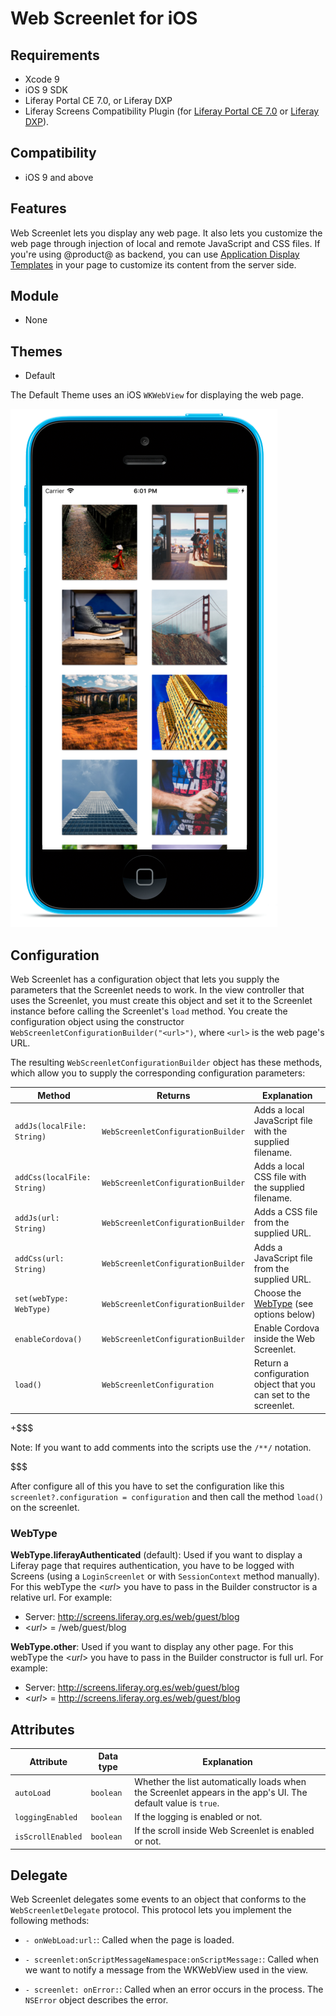 # Web Screenlet for iOS [](id=web-screenlet-for-ios)

## Requirements [](id=requirements)

-   Xcode 9
-   iOS 9 SDK
-   Liferay Portal CE 7.0, or Liferay DXP 
-   Liferay Screens Compatibility Plugin (for 
    [Liferay Portal CE 7.0](http://www.liferay.com/marketplace/-/mp/application/54365664) 
    or 
    [Liferay DXP](http://www.liferay.com/marketplace/-/mp/application/54369726)). 

## Compatibility [](id=compatibility)

- iOS 9 and above

## Features [](id=features)

Web Screenlet lets you display any web page. It also lets you customize the web 
page through injection of local and remote JavaScript and CSS files. If you're 
using @product@ as backend, you can use 
[Application Display Templates](/discover/portal/-/knowledge_base/7-0/styling-apps-with-application-display-templates) 
in your page to customize its content from the server side. 

## Module [](id=module)

- None

## Themes [](id=themes)

- Default

The Default Theme uses an iOS `WKWebView` for displaying the web page. 

![Figure 1: Web Screenlet using the Default Theme.](../../images/screens-ios-webscreenlet.png)

## Configuration [](id=configuration)

Web Screenlet has a configuration object that lets you supply the parameters 
that the Screenlet needs to work. In the view controller that uses the 
Screenlet, you must create this object and set it to the Screenlet instance 
before calling the Screenlet's `load` method. You create the configuration 
object using the constructor `WebScreenletConfigurationBuilder("<url>")`, where 
`<url>` is the web page's URL. 

The resulting `WebScreenletConfigurationBuilder` object has these methods, which 
allow you to supply the corresponding configuration parameters: 

| Method | Returns | Explanation |
|-----------|-----------|-------------| 
| `addJs(localFile: String)` | `WebScreenletConfigurationBuilder` | Adds a local JavaScript file with the supplied filename. |
| `addCss(localFile: String)` | `WebScreenletConfigurationBuilder` | Adds a local CSS file with the supplied filename. |
| `addJs(url: String)` | `WebScreenletConfigurationBuilder ` | Adds a CSS file from the supplied URL. |
| `addCss(url: String)` | `WebScreenletConfigurationBuilder ` | Adds a JavaScript file from the supplied URL. |
| `set(webType: WebType)` | `WebScreenletConfigurationBuilder ` | Choose the [WebType](#webtype) (see options below) |
| `enableCordova()` | `WebScreenletConfigurationBuilder ` | Enable Cordova inside the Web Screenlet. |
| `load()` | `WebScreenletConfiguration` | Return a configuration object that you can set to the screenlet. |

+$$$

Note: If you want to add comments into the scripts use the `/**/` notation. 

$$$

After configure all of this you have to set the configuration like this 
`screenlet?.configuration = configuration` and then call the method `load()` on 
the screenlet. 

### WebType [](id=webtype)

**WebType.liferayAuthenticated** (default): Used if you want to display a 
Liferay page that requires authentication, you have to be logged with Screens 
(using a `LoginScreenlet` or with `SessionContext` method manually). For this 
webType the <_url_> you have to pass in the Builder constructor is a relative 
url. For example:

- Server: http://screens.liferay.org.es/web/guest/blog
- <_url_> = /web/guest/blog

**WebType.other**: Used if you want to display any other page. For this webType 
the <_url_> you have to pass in the Builder constructor is full url. For 
example:

- Server: http://screens.liferay.org.es/web/guest/blog 
- <_url_> = http://screens.liferay.org.es/web/guest/blog

## Attributes [](id=attributes)

| Attribute | Data type | Explanation |
|-----------|-----------|-------------|
| `autoLoad` | `boolean` | Whether the list automatically loads when the Screenlet appears in the app's UI. The default value is `true`. |
| `loggingEnabled` | `boolean` | If the logging is enabled or not. |
| `isScrollEnabled` | `boolean` | If the scroll inside Web Screenlet is enabled or not. |

## Delegate [](id=delegate)

Web Screenlet delegates some events to an object that conforms to the 
`WebScreenletDelegate` protocol. This protocol lets you implement the following 
methods:

-   `- onWebLoad:url:`: Called when the page is loaded.

-   `- screenlet:onScriptMessageNamespace:onScriptMessage:`: Called when we want 
    to notify a message from the WKWebView used in the view.

-   `- screenlet: onError:`: Called when an error occurs in the process. The 
    `NSError` object describes the error.
